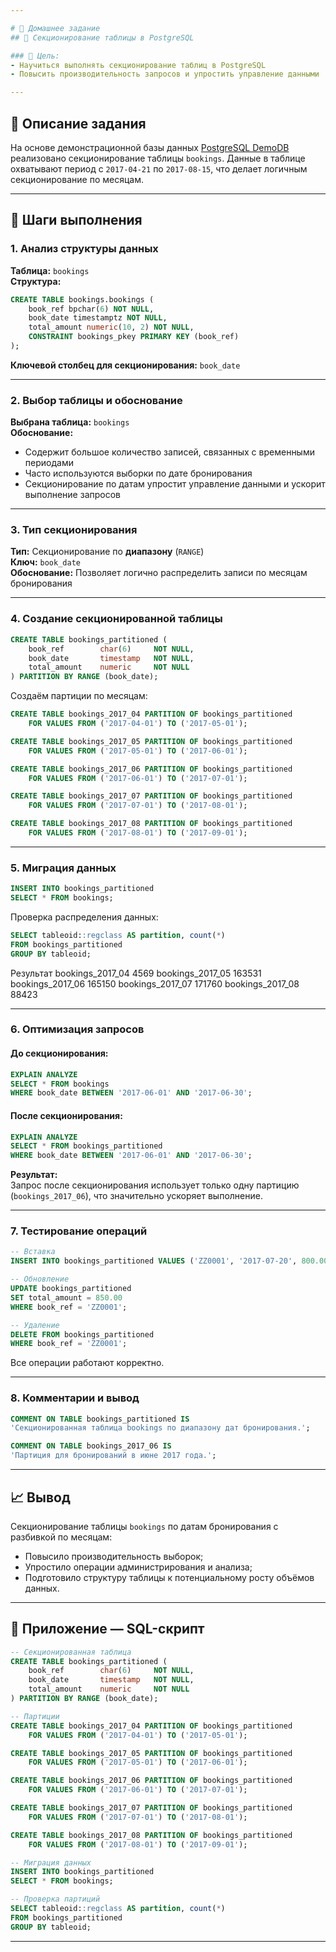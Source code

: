 ```yaml
---

# 🧠 Домашнее задание  
## 📁 Секционирование таблицы в PostgreSQL

### 🎯 Цель:
- Научиться выполнять секционирование таблиц в PostgreSQL  
- Повысить производительность запросов и упростить управление данными

---
```


## 📌 Описание задания

На основе демонстрационной базы данных [PostgreSQL DemoDB](https://postgrespro.ru/education/demodb) реализовано секционирование таблицы `bookings`. Данные в таблице охватывают период с `2017-04-21` по `2017-08-15`, что делает логичным секционирование по месяцам.

---

## 🧩 Шаги выполнения

### 1. Анализ структуры данных

**Таблица:** `bookings`  
**Структура:**

```sql
CREATE TABLE bookings.bookings (
	book_ref bpchar(6) NOT NULL,
	book_date timestamptz NOT NULL,
	total_amount numeric(10, 2) NOT NULL,
	CONSTRAINT bookings_pkey PRIMARY KEY (book_ref)
);
```

**Ключевой столбец для секционирования:** `book_date`

---

### 2. Выбор таблицы и обоснование

**Выбрана таблица:** `bookings`  
**Обоснование:**  
- Содержит большое количество записей, связанных с временными периодами  
- Часто используются выборки по дате бронирования  
- Секционирование по датам упростит управление данными и ускорит выполнение запросов

---

### 3. Тип секционирования

**Тип:** Секционирование по **диапазону** (`RANGE`)  
**Ключ:** `book_date`  
**Обоснование:** Позволяет логично распределить записи по месяцам бронирования

---

### 4. Создание секционированной таблицы

```sql
CREATE TABLE bookings_partitioned (
    book_ref        char(6)     NOT NULL,
    book_date       timestamp   NOT NULL,
    total_amount    numeric     NOT NULL
) PARTITION BY RANGE (book_date);
```

Создаём партиции по месяцам:

```sql
CREATE TABLE bookings_2017_04 PARTITION OF bookings_partitioned
    FOR VALUES FROM ('2017-04-01') TO ('2017-05-01');

CREATE TABLE bookings_2017_05 PARTITION OF bookings_partitioned
    FOR VALUES FROM ('2017-05-01') TO ('2017-06-01');

CREATE TABLE bookings_2017_06 PARTITION OF bookings_partitioned
    FOR VALUES FROM ('2017-06-01') TO ('2017-07-01');

CREATE TABLE bookings_2017_07 PARTITION OF bookings_partitioned
    FOR VALUES FROM ('2017-07-01') TO ('2017-08-01');

CREATE TABLE bookings_2017_08 PARTITION OF bookings_partitioned
    FOR VALUES FROM ('2017-08-01') TO ('2017-09-01');
```

---

### 5. Миграция данных

```sql
INSERT INTO bookings_partitioned
SELECT * FROM bookings;
```

Проверка распределения данных:

```sql
SELECT tableoid::regclass AS partition, count(*)
FROM bookings_partitioned
GROUP BY tableoid;
```
Результат
bookings_2017_04	4569
bookings_2017_05	163531
bookings_2017_06	165150
bookings_2017_07	171760
bookings_2017_08	88423

---

### 6. Оптимизация запросов

#### До секционирования:

```sql
EXPLAIN ANALYZE
SELECT * FROM bookings
WHERE book_date BETWEEN '2017-06-01' AND '2017-06-30';
```

#### После секционирования:

```sql
EXPLAIN ANALYZE
SELECT * FROM bookings_partitioned
WHERE book_date BETWEEN '2017-06-01' AND '2017-06-30';
```

**Результат:**  
Запрос после секционирования использует только одну партицию (`bookings_2017_06`), что значительно ускоряет выполнение.

---

### 7. Тестирование операций

```sql
-- Вставка
INSERT INTO bookings_partitioned VALUES ('ZZ0001', '2017-07-20', 800.00);

-- Обновление
UPDATE bookings_partitioned
SET total_amount = 850.00
WHERE book_ref = 'ZZ0001';

-- Удаление
DELETE FROM bookings_partitioned
WHERE book_ref = 'ZZ0001';
```

Все операции работают корректно.

---

### 8. Комментарии и вывод

```sql
COMMENT ON TABLE bookings_partitioned IS
'Секционированная таблица bookings по диапазону дат бронирования.';

COMMENT ON TABLE bookings_2017_06 IS
'Партиция для бронирований в июне 2017 года.';
```

---

## 📈 Вывод

Секционирование таблицы `bookings` по датам бронирования с разбивкой по месяцам:
- Повысило производительность выборок;
- Упростило операции администрирования и анализа;
- Подготовило структуру таблицы к потенциальному росту объёмов данных.

---

## 📎 Приложение — SQL-скрипт

```sql
-- Секционированная таблица
CREATE TABLE bookings_partitioned (
    book_ref        char(6)     NOT NULL,
    book_date       timestamp   NOT NULL,
    total_amount    numeric     NOT NULL
) PARTITION BY RANGE (book_date);

-- Партиции
CREATE TABLE bookings_2017_04 PARTITION OF bookings_partitioned
    FOR VALUES FROM ('2017-04-01') TO ('2017-05-01');

CREATE TABLE bookings_2017_05 PARTITION OF bookings_partitioned
    FOR VALUES FROM ('2017-05-01') TO ('2017-06-01');

CREATE TABLE bookings_2017_06 PARTITION OF bookings_partitioned
    FOR VALUES FROM ('2017-06-01') TO ('2017-07-01');

CREATE TABLE bookings_2017_07 PARTITION OF bookings_partitioned
    FOR VALUES FROM ('2017-07-01') TO ('2017-08-01');

CREATE TABLE bookings_2017_08 PARTITION OF bookings_partitioned
    FOR VALUES FROM ('2017-08-01') TO ('2017-09-01');

-- Миграция данных
INSERT INTO bookings_partitioned
SELECT * FROM bookings;

-- Проверка партиций
SELECT tableoid::regclass AS partition, count(*)
FROM bookings_partitioned
GROUP BY tableoid;
```

---
